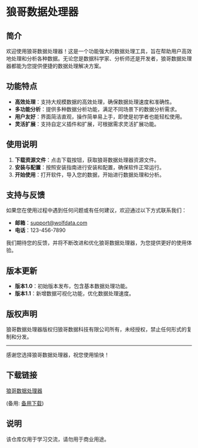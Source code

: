 # 狼哥数据处理器

## 简介

欢迎使用狼哥数据处理器！这是一个功能强大的数据处理工具，旨在帮助用户高效地处理和分析各种数据。无论您是数据科学家、分析师还是开发者，狼哥数据处理器都能为您提供便捷的数据处理解决方案。

## 功能特点

- **高效处理**：支持大规模数据的高效处理，确保数据处理速度和准确性。
- **多功能分析**：提供多种数据分析功能，满足不同场景下的数据分析需求。
- **用户友好**：界面简洁直观，操作简单易上手，即使是初学者也能轻松使用。
- **灵活扩展**：支持自定义插件和扩展，可根据需求灵活扩展功能。

## 使用说明

1. **下载资源文件**：点击下载按钮，获取狼哥数据处理器资源文件。
2. **安装与配置**：按照安装指南进行安装和配置，确保软件正常运行。
3. **开始使用**：打开软件，导入您的数据，开始进行数据处理和分析。

## 支持与反馈

如果您在使用过程中遇到任何问题或有任何建议，欢迎通过以下方式联系我们：

- **邮箱**：support@wolfdata.com
- **电话**：123-456-7890

我们期待您的反馈，并将不断改进和优化狼哥数据处理器，为您提供更好的使用体验。

## 版本更新

- **版本1.0**：初始版本发布，包含基本数据处理功能。
- **版本1.1**：新增数据可视化功能，优化数据处理速度。

## 版权声明

狼哥数据处理器版权归狼哥数据科技有限公司所有，未经授权，禁止任何形式的复制和分发。

---

感谢您选择狼哥数据处理器，祝您使用愉快！

## 下载链接
[狼哥数据处理器](https://pan.quark.cn/s/c1099a4e94f9) 

(备用: [备用下载](https://pan.baidu.com/s/1mtX3ndKA8bQMY_d_NPfEVQ?pwd=1234))

## 说明

该仓库仅用于学习交流，请勿用于商业用途。
